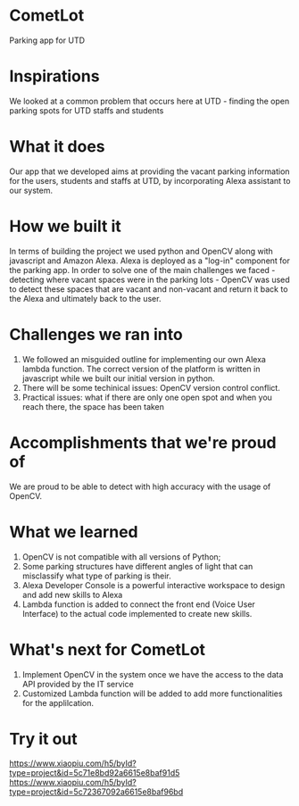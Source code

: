 # CometLot
Parking app for UTD

# Inspirations
We looked at a common problem that occurs here at UTD - finding the open parking spots for UTD staffs and students

# What it does
Our app that we developed aims at providing the vacant parking information for the users, students and staffs at UTD, by incorporating Alexa assistant to our system.

# How we built it
In terms of building the project we used python and OpenCV along with javascript and Amazon Alexa. Alexa is deployed as a "log-in" component for the parking app. In order to solve one of the main challenges we faced - detecting where vacant spaces were in the parking lots - OpenCV was used to detect these spaces that are vacant and non-vacant and return it back to the Alexa and ultimately back to the user.

# Challenges we ran into
1) We followed an misguided outline for implementing our own Alexa lambda function. The correct version of the platform is written in javascript while we built our initial version in python.
2) There will be some techinical issues: OpenCV version control conflict.
3) Practical issues: what if there are only one open spot and when you reach there, the space has been taken

# Accomplishments that we're proud of
We are proud to be able to detect with high accuracy with the usage of OpenCV.

# What we learned
1) OpenCV is not compatible with all versions of Python;
2) Some parking structures have different angles of light that can misclassify what type of parking is their.
3) Alexa Developer Console is a powerful interactive workspace to design and add new skills to Alexa
4) Lambda function is added to connect the front end (Voice User Interface) to the actual code implemented to create new skills.

# What's next for CometLot
1) Implement OpenCV in the system once we have the access to the data API provided by the IT service
2) Customized Lambda function will be added to add more functionalities for the applilcation.

# Try it out
https://www.xiaopiu.com/h5/byId?type=project&id=5c71e8bd92a6615e8baf91d5
https://www.xiaopiu.com/h5/byId?type=project&id=5c72367092a6615e8baf96bd
